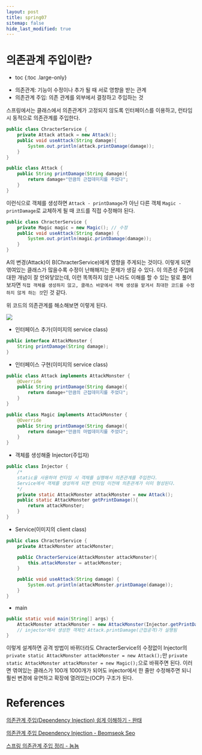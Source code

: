 ```yaml
---
layout: post
title: spring07
sitemap: false
hide_last_modified: true
---
```

# 의존관계 주입이란?

* toc
{:toc .large-only}

- 의존관계: 기능이 수정이나 추가 될 때 서로 영향을 받는 관계
- 의존관계 주입: 의존 관계를 외부에서 결정하고 주입하는 것

스프링에서는 클래스에서 의존관계가 고정되지 않도록 인터페이스를 이용하고, 런타임 시 동적으로 의존관계를 주입한다.

```JAVA
public class ChracterService {
	private Attack attack = new Attack();
	public void useAttack(String damage){
		System.out.println(attack.printDamage(damage));
	}
}
```

```JAVA
public class Attack {
	public String printDamage(String damage){
		return damage+"만큼의 근접데미지를 주었다";
	}
}
```

이런식으로 객체를 생성하면 ```Attack - printDamage```가 아닌 다른 객체 ```Magic - printDamage```로 교체하게 될 때 코드를 직접 수정해야 된다.

```JAVA
public class ChracterService {
	private Magic magic = new Magic(); // 수정
    public void useAttack(String damage) {
		System.out.println(magic.printDamage(damage));
	}
}
```

A의 변경(Attack)이 B(ChracterService)에게 영향을 주게되는 것이다. 이렇게 되면 엮여있는 클래스가 많을수록 수정이 난해해지는 문제가 생길 수 있다.
이 의존성 주입에 대한 개념이 잘 안와닿았는데, 이런 똑똑하지 않은 나라도 이해를 할 수 있는 말로 풀어보자면
```직접 객체를 생성하지 않고, 클래스 바깥에서 객체 생성을 맡겨서 최대한 코드를 수정하지 않게 하는 것```인 것 같다.

위 코드의 의존관계를 해소해보면 이렇게 된다.

![](/assets/img/spring/di.png)

- 인터페이스 추가(이미지의 service class)

```JAVA
public interface AttackMonster {
	String printDamage(String damage);
}
```

- 인터페이스 구현(이미지의 service class)

```JAVA
public class Attack implements AttackMonster {
	@Override
	public String printDamage(String damage){
		return damage+"만큼의 근접데미지를 주었다";
	}
}

public class Magic implements AttackMonster {
	@Override
	public String printDamage(String damage){
		return damage+"만큼의 마법데미지를 주었다";
	}
}
```

- 객체를 생성해줄 Injector(주입자)

```JAVA
public class Injector {
	/*
	static을 사용하여 런타임 시 객체를 실행해서 의존관계를 주입한다.
	Service에서 객체를 생성하게 되면 런타임 이전에 의존관계가 이미 형성된다.
	*/
	private static AttackMonster attackMonster = new Attack();
	public static AttackMonster getPrintDamage(){
		return attackMonster;
	}
}
```

- Service(이미지의 client class)

```JAVA
public class ChracterService {
	private AttackMonster attackMonster;

	public ChracterService(AttackMonster attackMonster){
		this.attackMonster = attackMonster;
	}

    public void useAttack(String damage) {
		System.out.println(attackMonster.printDamage(damage));
	}
}
```

- main

```JAVA
public static void main(String[] args) {
	AttackMonster attackMonster = new AttackMonster(Injector.getPrintDamage(30));
	// injector에서 생성한 객체인 Attack.printDamage(근접공격)가 실행됨
}
```

이렇게 설계하면 공격 방법이 바뀌더라도 ChracterService의 수정없이 Injector의 ```private static AttackMonster attackMonster = new Attack();```만 ```private static AttackMonster attackMonster = new Magic();```으로 바꿔주면 된다. 이러면 엮여있는 클래스가 100개 1000개가 되어도 injector에서 한 줄만 수정해주면 되니 훨씬 변경에 유연하고 확장에 열려있는(OCP) 구조가 된다.

# References

[의존관계 주입(Dependency Injection) 쉽게 이해하기 - 완태](https://tecoble.techcourse.co.kr/post/2021-04-27-dependency-injection/)

[의존관계 주입 Dependency Injection - Beomseok Seo](https://sbslc.tistory.com/66)

[스프링 의존관계 주입 정리 - 뇸뇸](https://velog.io/@cgw981/%EC%8A%A4%ED%94%84%EB%A7%81-%EC%9D%98%EC%A1%B4%EA%B4%80%EA%B3%84-%EC%A3%BC%EC%9E%85-%EC%A0%95%EB%A6%AC)